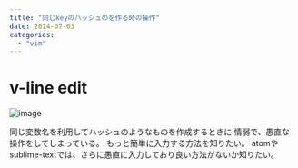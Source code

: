 ```yaml
---
title: "同じkeyのハッシュのを作る時の操作"
date: 2014-07-03
categories:
  - "vim"
---
```

# v-line edit

![image](http://i.gyazo.com/aa2a62f42d40670cbfb4a9edb48e0ed0.gif)

同じ変数名を利用してハッシュのようなものを作成するときに
情弱で、愚直な操作をしてしまっている。
もっと簡単に入力する方法を知りたい。
atomやsublime-textでは、さらに愚直に入力しており良い方法がないか知りたい。
